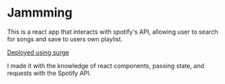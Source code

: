# Jammming
This is a react app that interacts with spotify's API, allowing user to search for songs and save to users own playlist.

[Deployed using surge](https://reactsavetoplaylistjamming.surge.sh/)

I made it with the knowledge of react components, passing state, and requests with the Spotify API.





